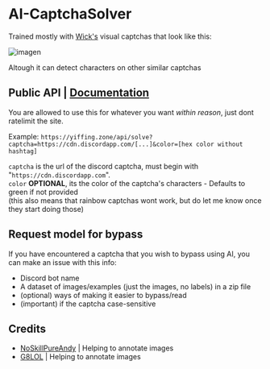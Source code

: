 # AI-CaptchaSolver
Trained mostly with [Wick's](https://wickbot.com/) visual captchas that look like this:
<br>

![imagen](https://user-images.githubusercontent.com/36291026/224075087-648a65fd-6d75-4c0c-8c72-ad88f0ffc1f9.png)

Altough it can detect characters on other similar captchas

## Public API | [Documentation](https://yiffing.zone/api/docs) 
You are allowed to use this for whatever you want *within reason*, just dont ratelimit the site.

Example: `https://yiffing.zone/api/solve?captcha=https://cdn.discordapp.com/[...]&color=[hex color without hashtag]`

`captcha` is the url of the discord captcha, must begin with "`https://cdn.discordapp.com`".\
`color` **OPTIONAL**, its the color of the captcha's characters - Defaults to green if not provided\
(this also means that rainbow captchas wont work, but do let me know once they start doing those)

## Request model for bypass
If you have encountered a captcha that you wish to bypass using AI, you can make an issue with this info:
- Discord bot name
- A dataset of images/examples (just the images, no labels) in a zip file
- (optional) ways of making it easier to bypass/read
- (important) if the captcha case-sensitive

## Credits
- [NoSkillPureAndy](https://github.com/NoSkillPureAndy) | Helping to annotate images
- [G8LOL](https://github.com/G8LOL/) | Helping to annotate images
